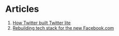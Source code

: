 # Articles

1. [How Twitter built Twitter lite](https://blog.x.com/engineering/en_us/topics/open-source/2017/how-we-built-twitter-lite)
2. [Rebuilding tech stack for the new Facebook.com](https://engineering.fb.com/2020/05/08/web/facebook-redesign/)
